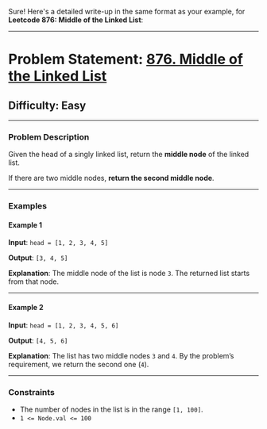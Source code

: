 Sure! Here's a detailed write-up in the same format as your example, for **Leetcode 876: Middle of the Linked List**:

---

# Problem Statement: [876. Middle of the Linked List](https://leetcode.com/problems/middle-of-the-linked-list/)

## Difficulty: Easy

---

### **Problem Description**

Given the head of a singly linked list, return the **middle node** of the linked list.

If there are two middle nodes, **return the second middle node**.

---

### **Examples**

#### **Example 1**

**Input**:
`head = [1, 2, 3, 4, 5]`

**Output**:
`[3, 4, 5]`

**Explanation**:
The middle node of the list is node `3`. The returned list starts from that node.

---

#### **Example 2**

**Input**:
`head = [1, 2, 3, 4, 5, 6]`

**Output**:
`[4, 5, 6]`

**Explanation**:
The list has two middle nodes `3` and `4`. By the problem’s requirement, we return the second one (`4`).

---

### **Constraints**

* The number of nodes in the list is in the range `[1, 100]`.
* `1 <= Node.val <= 100`
